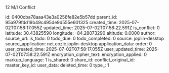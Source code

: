 12 M/I Conflict

id: 0400cba78aaa43e3a0256fe82e5b57dd
parent_id: 95a979f4d19b49c495de9d555e601325
created_time: 2025-07-02T07:58:17.055Z
updated_time: 2025-07-02T07:58:22.591Z
is_conflict: 0
latitude: 30.43825590
longitude: -84.28073290
altitude: 0.0000
author: 
source_url: 
is_todo: 0
todo_due: 0
todo_completed: 0
source: joplin-desktop
source_application: net.cozic.joplin-desktop
application_data: 
order: 0
user_created_time: 2025-07-02T07:58:17.055Z
user_updated_time: 2025-07-02T07:58:22.591Z
encryption_cipher_text: 
encryption_applied: 0
markup_language: 1
is_shared: 0
share_id: 
conflict_original_id: 
master_key_id: 
user_data: 
deleted_time: 0
type_: 1